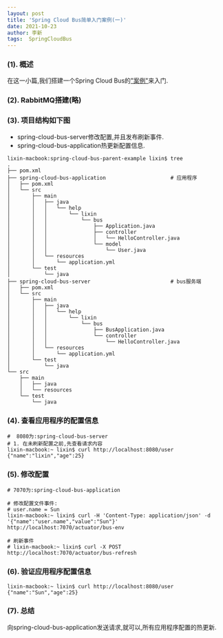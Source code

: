 ```yaml
---
layout: post
title: 'Spring Cloud Bus简单入门案例(一)' 
date: 2021-10-23
author: 李新
tags:  SpringCloudBus
---
```


### (1). 概述
在这一小篇,我们搭建一个Spring Cloud Bus的["案例"](/assets/spring-cloud-bus/spring-cloud-bus-parent-example.zip)来入门.

### (2). RabbitMQ搭建(略)


### (3). 项目结构如下图
+ spring-cloud-bus-server修改配置,并且发布刷新事件.       
+ spring-cloud-bus-application热更新配置信息.   

```
lixin-macbook:spring-cloud-bus-parent-example lixin$ tree 
.
├── pom.xml
├── spring-cloud-bus-application                     # 应用程序
│   ├── pom.xml
│   └── src
│       ├── main
│       │   ├── java
│       │   │   └── help
│       │   │       └── lixin
│       │   │           └── bus
│       │   │               ├── Application.java
│       │   │               ├── controller
│       │   │               │   └── HelloController.java
│       │   │               └── model
│       │   │                   └── User.java
│       │   └── resources
│       │       └── application.yml
│       └── test
│           └── java
├── spring-cloud-bus-server                          # bus服务端
│   ├── pom.xml
│   └── src
│       ├── main
│       │   ├── java
│       │   │   └── help
│       │   │       └── lixin
│       │   │           └── bus
│       │   │               ├── BusApplication.java
│       │   │               └── controller
│       │   │                   └── HelloController.java
│       │   └── resources
│       │       └── application.yml
│       └── test
│           └── java
└── src
    ├── main
    │   ├── java
    │   └── resources
    └── test
        └── java
```
### (4). 查看应用程序的配置信息
```
#  8080为:spring-cloud-bus-server
# 1. 在未刷新配置之前,先查看请求内容
lixin-macbook:~ lixin$ curl http://localhost:8080/user
{"name":"lixin","age":25}
```
### (5). 修改配置
```
# 7070为:spring-cloud-bus-application

# 修改配置文件事件:
# user.name = Sun
lixin-macbook:~ lixin$ curl -H 'Content-Type: application/json' -d '{"name":"user.name","value":"Sun"}'   http://localhost:7070/actuator/bus-env

# 刷新事件
# lixin-macbook:~ lixin$ curl -X POST http://localhost:7070/actuator/bus-refresh
```
### (6). 验证应用程序配置信息
```
lixin-macbook:~ lixin$ curl http://localhost:8080/user
{"name":"Sun","age":25}
```
### (7). 总结
向spring-cloud-bus-application发送请求,就可以,所有应用程序配置的热更新.   